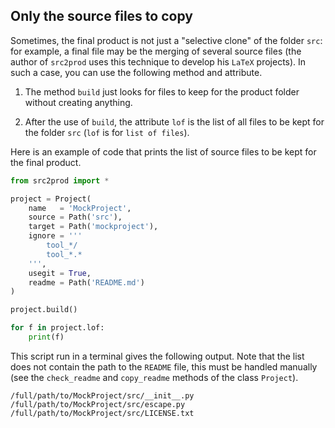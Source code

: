 Only the source files to copy
-----------------------------

Sometimes, the final product is not just a "selective clone" of the folder `src`: for example, a final file may be the merging of several source files (the author of `src2prod` uses this technique to develop his `LaTeX` projects). In such a case, you can use the following method and attribute.

  1. The method `build` just looks for files to keep for the product folder without creating anything.

  1. After the use of `build`, the attribute `lof` is the list of all files to be kept for the folder `src` (`lof` is for `list of files`).

Here is an example of code that prints the list of source files to be kept for the final product.

~~~python
from src2prod import *

project = Project(
    name   = 'MockProject',
    source = Path('src'),
    target = Path('mockproject'),
    ignore = '''
        tool_*/
        tool_*.*
    ''',
    usegit = True,
    readme = Path('README.md')
)

project.build()

for f in project.lof:
    print(f)
~~~

This script run in a terminal gives the following output. Note that the list does not contain the path to the `README` file, this must be handled manually (see the `check_readme` and `copy_readme` methods of the class `Project`).

~~~
/full/path/to/MockProject/src/__init__.py
/full/path/to/MockProject/src/escape.py
/full/path/to/MockProject/src/LICENSE.txt
~~~
